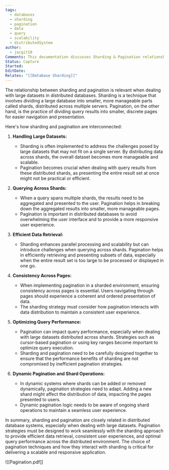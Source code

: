 ```yaml
---
tags:
  - databases
  - sharding
  - pagination
  - data
  - query
  - scalability
  - distributedSystem
author:
  - jacgit18
Comments: This documentation discusses Sharding & Pagination relationship.
Status: Capture
Started: 
EditDate: 
Relates: "[[Database Sharding]]"
---
```

The relationship between sharding and pagination is relevant when dealing with large datasets in distributed databases. Sharding is a technique that involves dividing a large database into smaller, more manageable parts called shards, distributed across multiple servers. Pagination, on the other hand, is the practice of dividing query results into smaller, discrete pages for easier navigation and presentation.

Here's how sharding and pagination are interconnected:

1. **Handling Large Datasets:**
   - Sharding is often implemented to address the challenges posed by large datasets that may not fit on a single server. By distributing data across shards, the overall dataset becomes more manageable and scalable.
   - Pagination becomes crucial when dealing with query results from these distributed shards, as presenting the entire result set at once might not be practical or efficient.

2. **Querying Across Shards:**
   - When a query spans multiple shards, the results need to be aggregated and presented to the user. Pagination helps in breaking down the aggregated results into smaller, more manageable pages.
   - Pagination is important in distributed databases to avoid overwhelming the user interface and to provide a more responsive user experience.

3. **Efficient Data Retrieval:**
   - Sharding enhances parallel processing and scalability but can introduce challenges when querying across shards. Pagination helps in efficiently retrieving and presenting subsets of data, especially when the entire result set is too large to be processed or displayed in one go.

4. **Consistency Across Pages:**
   - When implementing pagination in a sharded environment, ensuring consistency across pages is essential. Users navigating through pages should experience a coherent and ordered presentation of data.
   - The sharding strategy must consider how pagination interacts with data distribution to maintain a consistent user experience.

5. **Optimizing Query Performance:**
   - Pagination can impact query performance, especially when dealing with large datasets distributed across shards. Strategies such as cursor-based pagination or using key ranges become important to optimize query execution.
   - Sharding and pagination need to be carefully designed together to ensure that the performance benefits of sharding are not compromised by inefficient pagination strategies.

6. **Dynamic Pagination and Shard Operations:**
   - In dynamic systems where shards can be added or removed dynamically, pagination strategies need to adapt. Adding a new shard might affect the distribution of data, impacting the pages presented to users.
   - Dynamic pagination logic needs to be aware of ongoing shard operations to maintain a seamless user experience.

In summary, sharding and pagination are closely related in distributed database systems, especially when dealing with large datasets. Pagination strategies must be designed to work seamlessly with the sharding approach to provide efficient data retrieval, consistent user experiences, and optimal query performance across the distributed environment. The choice of pagination techniques and how they interact with sharding is critical for delivering a scalable and responsive application.

![[Pagination.pdf]]